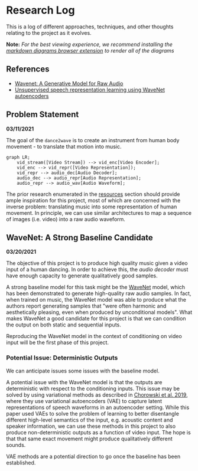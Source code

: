 # Research Log

This is a log of different approaches, techniques, and other thoughts relating
to the project as it evolves.

**Note:** _For the best viewing experience, we recommend installing the_
_[markdown diagrams browser extension](https://github.com/marcozaccari/markdown-diagrams-browser-extension)_
_to render all of the diagrams_

## References

[wave_net]: https://arxiv.org/abs//1609.03499
[wave_net_autoencoders]: https://arxiv.org/abs/1901.08810

- [Wavenet: A Generative Model for Raw Audio][wave_net]
- [Unsupervised speech representation learning using WaveNet autoencoders][wave_net_autoencoders]


## Problem Statement

**03/11/2021**

The goal of the `dance2wave` is to create an instrument from human body
movement - to translate that motion into music.

```mermaid
graph LR;
    vid_stream([Video Stream]) --> vid_enc[Video Encoder];
    vid_enc --> vid_repr([Video Representation]);
    vid_repr --> audio_dec[Audio Decoder];
    audio_dec --> audio_repr[Audio Representation];
    audio_repr --> audio_wav[Audio Waveform];
```

The prior research enumerated in the [resources](./README.md#resources) section
should provide ample inspiration for this project, most of which are concerned
with the inverse problem: translating music into some representation of human
movement. In principle, we can use similar architectures to map a sequence of
images (i.e. video) into a raw audio waveform.

## WaveNet: A Strong Baseline Candidate

**03/20/2021**

The objective of this project is to produce high quality music given a video
input of a human dancing. In order to achieve this, the *audio decoder* must
have enough capacity to generate qualitatively good samples.

A strong baseline model for this task might be the [WaveNet][wave_net] model,
which has been demonstrated to generate high-quality raw audio samples. In fact,
when trained on music, the WaveNet model was able to produce what the authors
report generating samples that "were often harmonic and aesthetically pleasing,
even when produced by unconditional models". What makes WaveNet a good candidate
for this project is that we can condition the output on both static and
sequential inputs.

Reproducing the WaveNet model in the context of conditioning on video input
will be the first phase of this project.

### Potential Issue: Deterministic Outputs

We can anticipate issues some issues with the baseline model.

A potential issue with the WaveNet model is that the outputs are deterministic
with respect to the conditioning inputs. This issue may be solved by using
variational methods as described in [Chorowski et al. 2019][wave_net_autoencoders],
where they use variational autoencoders (VAE) to capture latent representations
of speech waveforms in an autoencoder setting. While this paper used VAEs to solve
the problem of learning to better disentangle different high-level semantics of
the input, e.g. acoustic content and speaker information, we can use these
methods in this project to also produce non-deterministic outputs as a function
of video input. The hope is that that same exact movement might produce
qualitatively different sounds.

VAE methods are a potential direction to go once the baseline has been
established.

